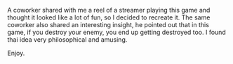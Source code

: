 A coworker shared with me a reel of a streamer playing this game and thought it looked like a lot of fun, so I decided to recreate it.
The same coworker also shared an interesting insight, he pointed out that in this game, if you destroy your enemy, you end up getting destroyed too. 
I found thai idea very philosophical and amusing.

Enjoy. 
